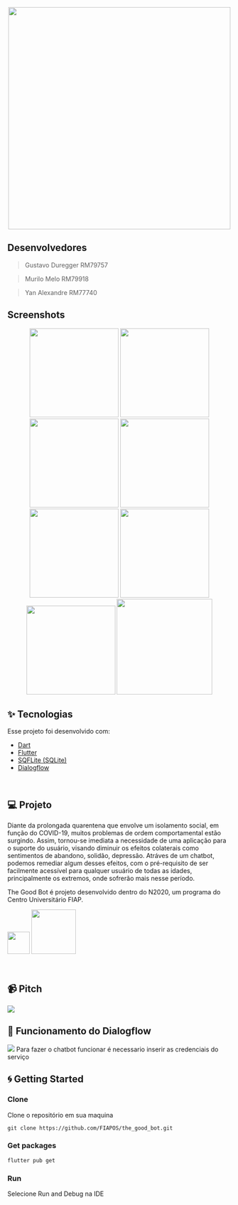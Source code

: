 <p align = "center">
<img src="https://github.com/GustavoDuregger/the_good_bot_public/blob/master/assets/banner.png" width="500px">
</p>

## Desenvolvedores
> Gustavo Duregger RM79757

> Murilo Melo RM79918

> Yan Alexandre RM77740

## Screenshots
<p align = "center">
  <img src="https://github.com/GustavoDuregger/the_good_bot_public/blob/master/screenshot/home.png" width="200px">
  <img src="https://github.com/GustavoDuregger/the_good_bot_public/blob/master/screenshot/opcoes.png" width="200px">
  <img src="https://github.com/GustavoDuregger/the_good_bot_public/blob/master/screenshot/opcoes1.png" width="200px">
  <img src="https://github.com/GustavoDuregger/the_good_bot_public/blob/master/screenshot/saude.png" width="200px">
  <img src="https://github.com/GustavoDuregger/the_good_bot_public/blob/master/screenshot/ansiedade.png" width="200px">
  <img src="https://github.com/GustavoDuregger/the_good_bot_public/blob/master/screenshot/contatos.png" width="200px">
  <img src="https://github.com/GustavoDuregger/the_good_bot_public/blob/master/screenshot/chatbot.png" width="200px">
  <img src="https://github.com/GustavoDuregger/the_good_bot_public/blob/master/screenshot/gif.gif" width="215px">
</p>

## :sparkles: Tecnologias

Esse projeto foi desenvolvido com:

- [Dart](https://dart.dev/)
- [Flutter](https://flutter.dev/)
- [SQFLite (SQLite)](https://pub.dev/packages/sqflite)
- [Dialogflow](https://dialogflow.com/)

<br>

## 💻 Projeto
Diante da prolongada quarentena que envolve um isolamento social, em função do COVID-19, muitos problemas de ordem comportamental estão surgindo. Assim, tornou-se imediata a necessidade de uma aplicação para o suporte do usuário, visando diminuir os efeitos colaterais como sentimentos de abandono, solidão, depressão. Atráves de um chatbot, podemos remediar algum desses efeitos, com o pré-requisito de ser facilmente acessível para qualquer usuário de todas as idades, principalmente os extremos, onde sofrerão mais nesse período.

The Good Bot é projeto desenvolvido dentro do N2020, um programa do Centro Universitário FIAP.

<p align = "left">
<img src="https://github.com/GustavoDuregger/the_good_bot_public/blob/master/screenshot/readmeImg/logo1.png" width="50px">
<img src="https://upload.wikimedia.org/wikipedia/commons/d/d4/Fiap-logo-novo.jpg" width="100px">
</p>

<br>

## 📹 Pitch
[![](http://img.youtube.com/vi/-bpCAnHOuwY/0.jpg)](http://www.youtube.com/watch?v=-bpCAnHOuwY "Pitch N2020 - The Good Bot")

## 💬 Funcionamento do Dialogflow
<img src="https://github.com/GustavoDuregger/the_good_bot_public/blob/master/screenshot/readmeImg/0_lkAYsRwmp901Mq8K.png">
Para fazer o chatbot funcionar é necessario inserir as credenciais do serviço


## :cyclone: Getting Started

### Clone
Clone o repositório em sua maquina

```git clone https://github.com/FIAPOS/the_good_bot.git```

### Get packages
```flutter pub get```

### Run
Selecione Run and Debug na IDE
